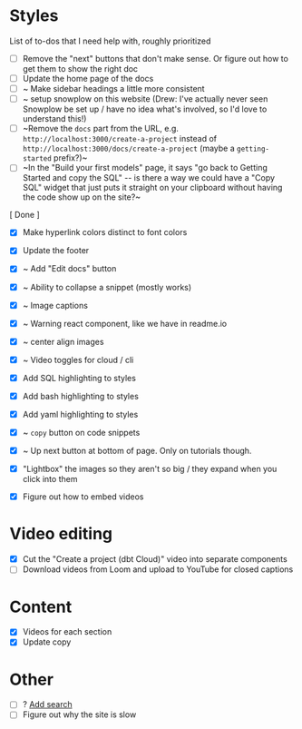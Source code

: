 # Styles
List of to-dos that I need help with, roughly prioritized
- [ ] Remove the "next" buttons that don't make sense. Or figure out how to get them to show the right doc
- [ ] Update the home page of the docs
- [ ] ~ Make sidebar headings a little more consistent
- [ ] ~ setup snowplow on this website (Drew: I've actually never seen Snowplow be set up / have no idea what's involved, so I'd love to understand this!)
- [ ] ~Remove the `docs` part from the URL, e.g. `http://localhost:3000/create-a-project` instead of `http://localhost:3000/docs/create-a-project` (maybe a `getting-started` prefix?)~
- [ ] ~In the "Build your first models" page, it says "go back to Getting Started and copy the SQL" -- is there a way we could have a "Copy SQL" widget that just puts it straight on your clipboard without having the code show up on the site?~

[ Done ]
- [x] Make hyperlink colors distinct to font colors
- [x] Update the footer
- [x] ~ Add "Edit docs" button
- [x] ~ Ability to collapse a snippet (mostly works)
- [x] ~ Image captions
- [x] ~ Warning react component, like we have in readme.io
- [x] ~ center align images
- [x] ~ Video toggles for cloud / cli
- [x] Add SQL highlighting to styles
- [x] Add bash highlighting to styles
- [x] Add yaml highlighting to styles
- [x] ~ `copy` button on code snippets
- [x] ~ Up next button at bottom of page. Only on tutorials though.
- [x] "Lightbox" the images so they aren't so big / they expand when you click into them
- [x] Figure out how to embed videos


# Video editing
- [x] Cut the "Create a project (dbt Cloud)" video into separate components
- [ ] Download videos from Loom and upload to YouTube for closed captions

# Content
- [x] Videos for each section
- [x] Update copy

# Other
- [ ] ? [Add search](https://docusaurus.io/docs/en/search)
- [ ] Figure out why the site is slow
